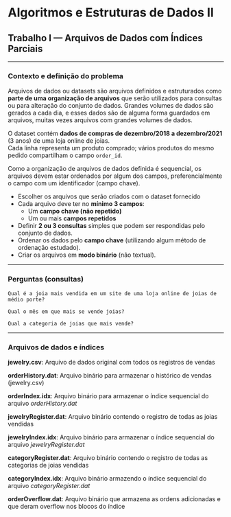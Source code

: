 # Algoritmos e Estruturas de Dados II  
## Trabalho I — Arquivos de Dados com Índices Parciais

---
### Contexto e definição do problema
Arquivos de dados ou  datasets são arquivos definidos e estruturados como  **parte de uma organização de arquivos** que serão utilizados para consultas ou para alteração do conjunto de dados. Grandes volumes de dados são gerados a cada dia, e esses dados são de alguma forma guardados em arquivos, muitas vezes arquivos com grandes volumes de dados.

O dataset contém **dados de compras de dezembro/2018 a dezembro/2021** (3 anos) de uma loja online de joias.  
Cada linha representa um produto comprado; vários produtos do mesmo pedido compartilham o campo `order_id`.

Como a organização de arquivos de dados definida é sequencial, os arquivos devem estar ordenados por algum dos campos, preferencialmente o campo com um identificador (campo chave).

- Escolher os arquivos que serão criados com o dataset fornecido
- Cada arquivo deve ter no **mínimo 3 campos**:
  - Um **campo chave (não repetido)**  
  - Um ou mais **campos repetidos**
- Definir **2 ou 3 consultas** simples que podem ser respondidas pelo conjunto de dados.  
- Ordenar os dados pelo **campo chave** (utilizando algum método de ordenação estudado).  
- Criar os arquivos em **modo binário** (não textual).

---
### Perguntas (consultas)
    Qual é a joia mais vendida em um site de uma loja online de joias de médio porte?

    Qual o mês em que mais se vende joias?

    Qual a categoria de joias que mais vende?

---
### Arquivos de dados e índices
 **jewelry.csv**: Arquivo de dados original com todos os registros de vendas
 
 **orderHistory.dat**: Arquivo binário para armazenar o histórico de vendas (jewelry.csv)

 **orderIndex.idx**: Arquivo binário para armazenar o índice sequencial do arquivo *orderHistory.dat*

 **jewelryRegister.dat**: Arquivo binário contendo o registro de todas as joias vendidas

 **jewelryIndex.idx**: Arquivo binário para armazenar o índice sequencial do arquivo *jewelryRegister.dat*

 **categoryRegister.dat**: Arquivo binário contendo o registro de todas as categorias de joias vendidas

 **categoryIndex.idx**: Arquivo binário armazendo o índice sequencial do arquivo *categoryRegister.dat*

 **orderOverflow.dat**: Arquivo binário que armazena as ordens adicionadas e que deram overflow nos blocos do índice


